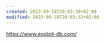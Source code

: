 ```yaml
---
created: 2023-09-18T20:03:30+02:00
modified: 2023-09-18T20:03:32+02:00
---
```


https://www.exploit-db.com/
